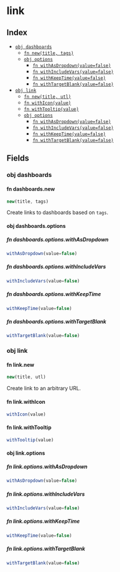 # link



## Index

* [`obj dashboards`](#obj-dashboards)
  * [`fn new(title, tags)`](#fn-dashboardsnew)
  * [`obj options`](#obj-dashboardsoptions)
    * [`fn withAsDropdown(value=false)`](#fn-dashboardsoptionswithasdropdown)
    * [`fn withIncludeVars(value=false)`](#fn-dashboardsoptionswithincludevars)
    * [`fn withKeepTime(value=false)`](#fn-dashboardsoptionswithkeeptime)
    * [`fn withTargetBlank(value=false)`](#fn-dashboardsoptionswithtargetblank)
* [`obj link`](#obj-link)
  * [`fn new(title, utl)`](#fn-linknew)
  * [`fn withIcon(value)`](#fn-linkwithicon)
  * [`fn withTooltip(value)`](#fn-linkwithtooltip)
  * [`obj options`](#obj-linkoptions)
    * [`fn withAsDropdown(value=false)`](#fn-linkoptionswithasdropdown)
    * [`fn withIncludeVars(value=false)`](#fn-linkoptionswithincludevars)
    * [`fn withKeepTime(value=false)`](#fn-linkoptionswithkeeptime)
    * [`fn withTargetBlank(value=false)`](#fn-linkoptionswithtargetblank)

## Fields

### obj dashboards


#### fn dashboards.new

```ts
new(title, tags)
```

Create links to dashboards based on `tags`.


#### obj dashboards.options


##### fn dashboards.options.withAsDropdown

```ts
withAsDropdown(value=false)
```



##### fn dashboards.options.withIncludeVars

```ts
withIncludeVars(value=false)
```



##### fn dashboards.options.withKeepTime

```ts
withKeepTime(value=false)
```



##### fn dashboards.options.withTargetBlank

```ts
withTargetBlank(value=false)
```



### obj link


#### fn link.new

```ts
new(title, utl)
```

Create link to an arbitrary URL.


#### fn link.withIcon

```ts
withIcon(value)
```



#### fn link.withTooltip

```ts
withTooltip(value)
```



#### obj link.options


##### fn link.options.withAsDropdown

```ts
withAsDropdown(value=false)
```



##### fn link.options.withIncludeVars

```ts
withIncludeVars(value=false)
```



##### fn link.options.withKeepTime

```ts
withKeepTime(value=false)
```



##### fn link.options.withTargetBlank

```ts
withTargetBlank(value=false)
```


